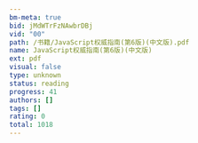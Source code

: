 ```yaml
---
bm-meta: true
bid: jMdWTrFzNAwbrDBj
vid: "00"
path: /书籍/JavaScript权威指南(第6版)(中文版).pdf
name: JavaScript权威指南(第6版)(中文版)
ext: pdf
visual: false
type: unknown
status: reading
progress: 41
authors: []
tags: []
rating: 0
total: 1018
---
```

